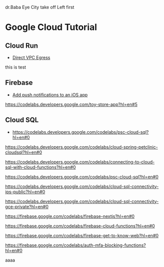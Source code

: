 dr.Baba Eye City 
take off Left first
# Google Cloud Tutorial

## Cloud Run

- [Direct VPC Egress](./cloud-run/direct-vpc-egress.md)

this is test

## Firebase

- [Add push notifications to an iOS app](https://codelabs.developers.google.com/codelabs/push-notifications-ios?hl=en#0)

https://codelabs.developers.google.com/toy-store-app?hl=en#5

## Cloud SQL

- https://codelabs.developers.google.com/codelabs/psc-cloud-sql?hl=en#0

https://codelabs.developers.google.com/codelabs/cloud-spring-petclinic-cloudsql?hl=en#0

https://codelabs.developers.google.com/codelabs/connecting-to-cloud-sql-with-cloud-functions?hl=en#0

https://codelabs.developers.google.com/codelabs/psc-cloud-sql?hl=en#0

https://codelabs.developers.google.com/codelabs/cloud-sql-connectivity-ips-public?hl=en#0

https://codelabs.developers.google.com/codelabs/cloud-sql-connectivity-gce-private?hl=en#0

https://firebase.google.com/codelabs/firebase-nextjs?hl=en#0

https://firebase.google.com/codelabs/firebase-cloud-functions?hl=en#0

https://firebase.google.com/codelabs/firebase-get-to-know-web?hl=en#0

https://firebase.google.com/codelabs/auth-mfa-blocking-functions?hl=en#0

aaaa
